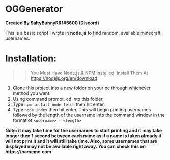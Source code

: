 # OGGenerator

**Created By SaltyBunnyRR1#5600 (Discord)**


 This is a basic script I wrote in **node.js** to find random, available minecraft usernames.

# Installation:
>> You Must Have Node.js & NPM installed. Install Them At https://nodejs.org/en/download 
1. Clone this project into a new folder on your pc through whichever method you want.
2. Using command prompt, cd into this folder.
3. Type `npm install node-fetch` then hit enter.
4. Type `node index` then hit enter.
This will begin printing usernames followed by the length of the username into the command window in the format of `<username> - <length>` 

__Note: it may take time for the usernames to start printing and it may take longer then 1 second between each name as if a name is taken already it will not print it and it will still take time. Also, some usernames that are displayed may not be available right away. You can check this on https://namemc.com__
